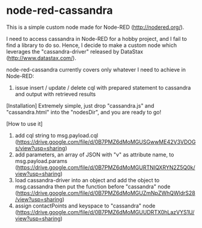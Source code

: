 # node-red-cassandra
This is a simple custom node made for Node-RED (http://nodered.org/).

I need to access cassandra in Node-RED for a hobby project, and I fail to find a library to do so.
Hence, I decide to make a custom node which leverages the "cassandra-driver" released by DataStax (http://www.datastax.com/).

node-red-cassandra currently covers only whatever I need to achieve in Node-RED:
1. issue insert / update / delete cql with prepared statement to cassandra and output with retrieved results

[Installation]
Extremely simple, just drop "cassandra.js" and "cassandra.html" into the "nodesDir", and you are ready to go!

[How to use it]
1. add cql string to msg.payload.cql (https://drive.google.com/file/d/0B7PMZ6dMoMGUSGwwME42V3VDOGs/view?usp=sharing)
2. add parameters, an array of JSON with "v" as attribute name, to msg.payload.params (https://drive.google.com/file/d/0B7PMZ6dMoMGURTNIQXRYN2Z5Q0k/view?usp=sharing)
3. load cassandra-driver into an object and add the object to msg.cassandra then put the function before "cassandra" node (https://drive.google.com/file/d/0B7PMZ6dMoMGUZmNpZWhQWldrS28/view?usp=sharing)
4. assign contactPoints and keyspace to "cassandra" node (https://drive.google.com/file/d/0B7PMZ6dMoMGUUDRTX0hLazVYS1U/view?usp=sharing)
